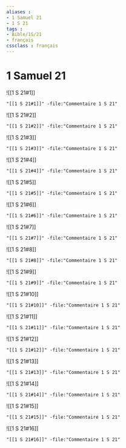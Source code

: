 ```yaml
---
aliases : 
- 1 Samuel 21
- 1 S 21
tags : 
- Bible/1S/21
- français
cssclass : français
---
```


# 1 Samuel 21

![[1 S 21#1]]

```query
"[[1 S 21#1]]" -file:"Commentaire 1 S 21"
```

![[1 S 21#2]]

```query
"[[1 S 21#2]]" -file:"Commentaire 1 S 21"
```

![[1 S 21#3]]

```query
"[[1 S 21#3]]" -file:"Commentaire 1 S 21"
```

![[1 S 21#4]]

```query
"[[1 S 21#4]]" -file:"Commentaire 1 S 21"
```

![[1 S 21#5]]

```query
"[[1 S 21#5]]" -file:"Commentaire 1 S 21"
```

![[1 S 21#6]]

```query
"[[1 S 21#6]]" -file:"Commentaire 1 S 21"
```

![[1 S 21#7]]

```query
"[[1 S 21#7]]" -file:"Commentaire 1 S 21"
```

![[1 S 21#8]]

```query
"[[1 S 21#8]]" -file:"Commentaire 1 S 21"
```

![[1 S 21#9]]

```query
"[[1 S 21#9]]" -file:"Commentaire 1 S 21"
```

![[1 S 21#10]]

```query
"[[1 S 21#10]]" -file:"Commentaire 1 S 21"
```

![[1 S 21#11]]

```query
"[[1 S 21#11]]" -file:"Commentaire 1 S 21"
```

![[1 S 21#12]]

```query
"[[1 S 21#12]]" -file:"Commentaire 1 S 21"
```

![[1 S 21#13]]

```query
"[[1 S 21#13]]" -file:"Commentaire 1 S 21"
```

![[1 S 21#14]]

```query
"[[1 S 21#14]]" -file:"Commentaire 1 S 21"
```

![[1 S 21#15]]

```query
"[[1 S 21#15]]" -file:"Commentaire 1 S 21"
```

![[1 S 21#16]]

```query
"[[1 S 21#16]]" -file:"Commentaire 1 S 21"
```

